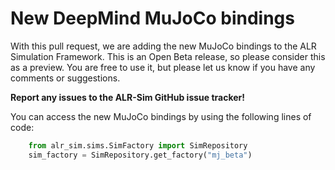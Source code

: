 # New DeepMind MuJoCo bindings

With this pull request, we are adding the new MuJoCo bindings to the ALR Simulation Framework.
This is an Open Beta release, so please consider this as a preview. You are free
to use it, but please let us know if you have any comments or suggestions.

**Report any issues to the ALR-Sim GitHub issue tracker!**

You can access the new MuJoCo bindings by using the following lines of code:

```python
    from alr_sim.sims.SimFactory import SimRepository
    sim_factory = SimRepository.get_factory("mj_beta")
```

